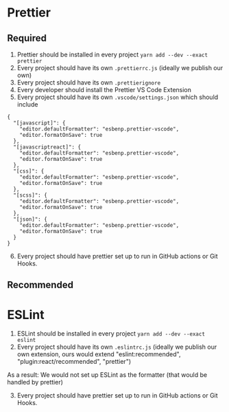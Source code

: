 # Prettier

## Required

1. Prettier should be installed in every project `yarn add --dev --exact prettier`
2. Every project should have its own `.prettierrc.js` (ideally we publish our own)
3. Every project should have its own `.prettierignore`
4. Every developer should install the Prettier VS Code Extension
5. Every project should have its own `.vscode/settings.json` which should include

```
{
  "[javascript]": {
    "editor.defaultFormatter": "esbenp.prettier-vscode",
    "editor.formatOnSave": true
  },
  "[javascriptreact]": {
    "editor.defaultFormatter": "esbenp.prettier-vscode",
    "editor.formatOnSave": true
  },
  "[css]": {
    "editor.defaultFormatter": "esbenp.prettier-vscode",
    "editor.formatOnSave": true
  },
  "[scss]": {
    "editor.defaultFormatter": "esbenp.prettier-vscode",
    "editor.formatOnSave": true
  },
  "[json]": {
    "editor.defaultFormatter": "esbenp.prettier-vscode",
    "editor.formatOnSave": true
  }
}
```
6. Every project should have prettier set up to run in GitHub actions or Git Hooks.

## Recommended


# ESLint

1. ESLint should be installed in every project `yarn add --dev --exact eslint`
2. Every project should have its own `.eslintrc.js` (ideally we publish our own extension, ours would extend "eslint:recommended", "plugin:react/recommended", "prettier")

As a result: We would not set up ESLint as the formatter (that would be handled by prettier)

3. Every project should have prettier set up to run in GitHub actions or Git Hooks.
